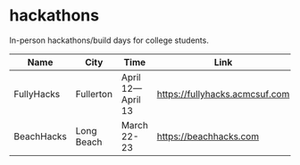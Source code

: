 # hackathons

In-person hackathons/build days for college students.

| Name       | City       | Time              | Link                           |
|------------|------------|-------------------|--------------------------------|
| FullyHacks | Fullerton  | April 12—April 13 | https://fullyhacks.acmcsuf.com |
| BeachHacks | Long Beach | March 22-23       | https://beachhacks.com         |
